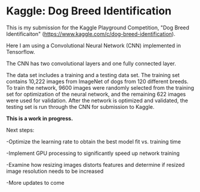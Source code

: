 #      Kaggle: Dog Breed Identification        #


This is my submission for the Kaggle Playground Competition, "Dog Breed Identificaiton" (https://www.kaggle.com/c/dog-breed-identification).

Here I am using a Convolutional Neural Network (CNN) implemented in Tensorflow.

The CNN has two convolutional layers and one fully connected layer.  

The data set includes a training and a testing data set.  The training set contains 10,222 images from ImageNet of dogs from 120 different breeds.  To train the network, 9600 images were randomly selected from the training set for optimization of the neural network, and the remaining 622 images were used for validation.  After the network is optimized and validated, the testing set is run through the CNN for submission to Kaggle. 

**This is a work in progress.**

Next steps:

-Optimize the learning rate to obtain the best model fit vs. training time

-Implement GPU processing to significantly speed up network training

-Examine how resizing images distorts features and determine if resized image resolution needs to be increased

-More updates to come



